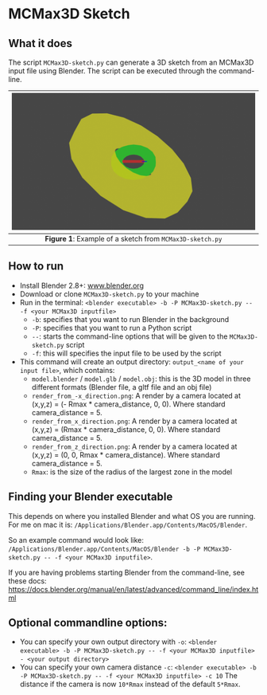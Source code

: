 # MCMax3D Sketch

## What it does
The script ```MCMax3D-sketch.py``` can generate a 3D sketch from an MCMax3D input file using Blender. The script can be executed through the command-line.

| ![](readme_images/render_from_x_direction.png?raw=true) | 
|:--:| 
| **Figure 1**: Example of a sketch from ```MCMax3D-sketch.py```  |


## How to run
- Install Blender 2.8+: www.blender.org
- Download or clone ```MCMax3D-sketch.py``` to your machine
- Run in the terminal: ```<blender executable> -b -P MCMax3D-sketch.py -- -f <your MCMax3D inputfile>```
	- ```-b```: specifies that you want to run Blender in the background
	- ```-P```: specifies that you want to run a Python script
	- ```--```: starts the command-line options that will be given to the ```MCMax3D-sketch.py``` script
	- ```-f```: this will specifies the input file to be used by the script
- This command will create an output directory: ```output_<name of your input file>```, which contains:
	- ```model.blender``` / ```model.glb``` / ```model.obj```: this is the 3D model in three different formats (Blender file, a gltf file and an obj file)
	- ```render_from_-x_direction.png```: A render by a camera located at (x,y,z) = (- Rmax * camera_distance, 0, 0). Where standard camera_distance = 5. 
	- ```render_from_x_direction.png```: A render by a camera located at (x,y,z) = (Rmax * camera_distance, 0, 0). Where standard camera_distance = 5. 
	- ```render_from_z_direction.png```: A render by a camera located at (x,y,z) = (0, 0, Rmax * camera_distance). Where standard camera_distance = 5. 
	- ```Rmax```: is the size of the radius of the largest zone in the model

## Finding your Blender executable
This depends on where you installed Blender and what OS you are running. For me on mac it is: ```/Applications/Blender.app/Contents/MacOS/Blender```. 

So an example command would look like: ```/Applications/Blender.app/Contents/MacOS/Blender -b -P MCMax3D-sketch.py -- -f <your MCMax3D inputfile>```. 

If you are having problems starting Blender from the command-line, see these docs: https://docs.blender.org/manual/en/latest/advanced/command_line/index.html

## Optional commandline options:
- You can specify your own output directory with ```-o```: ```<blender executable> -b -P MCMax3D-sketch.py -- -f <your MCMax3D inputfile> - <your output directory>```
- You can specify your own camera distance ```-c```: ```<blender executable> -b -P MCMax3D-sketch.py -- -f <your MCMax3D inputfile> -c 10``` 
	The distance if the camera is now ```10*Rmax``` instead of the default ```5*Rmax```. 